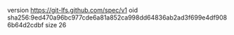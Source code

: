 version https://git-lfs.github.com/spec/v1
oid sha256:9ed470a96bc977cde6a81a852ca998dd64836ab2ad3f699e4df9086b64d2cdbf
size 26
